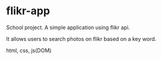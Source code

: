 flikr-app
=========

School project. A simple application using flikr api. 

It allows users to search photos on flikr based on a key word.

html, css,  js(DOM)
